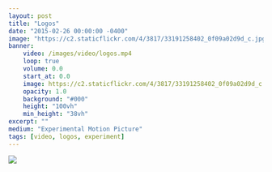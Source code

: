 ```yaml
---
layout: post
title: "Logos"
date: "2015-02-26 00:00:00 -0400"
image: "https://c2.staticflickr.com/4/3817/33191258402_0f09a02d9d_c.jpg"
banner:
    video: /images/video/logos.mp4
    loop: true
    volume: 0.0
    start_at: 0.0
    image: https://c2.staticflickr.com/4/3817/33191258402_0f09a02d9d_c.jpg
    opacity: 1.0
    background: "#000"
    height: "100vh"
    min_height: "38vh"
excerpt: ""
medium: "Experimental Motion Picture"
tags: [video, logos, experiment]
---
```


![](https://vimeo.com/120701640)

